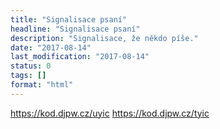 ```yaml
---
title: "Signalisace psaní"
headline: "Signalisace psaní"
description: "Signalisace, že někdo píše."
date: "2017-08-14"
last_modification: "2017-08-14"
status: 0
tags: []
format: "html"
---
```


https://kod.djpw.cz/uyic
https://kod.djpw.cz/tyic